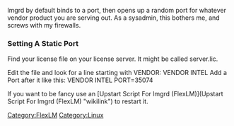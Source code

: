lmgrd by default binds to a port, then opens up a random port for
whatever vendor product you are serving out. As a sysadmin, this bothers
me, and screws with my firewalls.

### Setting A Static Port

Find your license file on your license server. It might be called
server.lic.

Edit the file and look for a line starting with VENDOR: VENDOR INTEL Add
a Port after it like this: VENDOR INTEL PORT=35074

If you want to be fancy use an [Upstart Script For lmgrd
(FlexLM)](Upstart Script For lmgrd (FlexLM) "wikilink") to restart it.

<Category:FlexLM> <Category:Linux>

